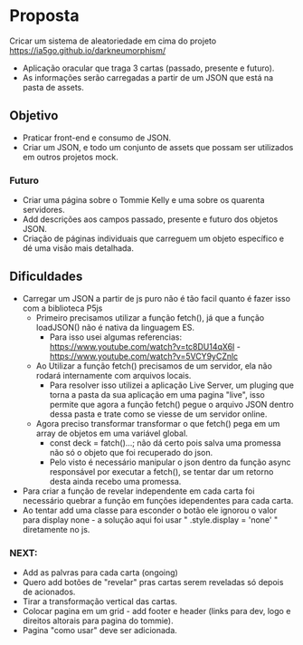 # Proposta

Cricar um sistema de aleatoriedade em cima do projeto https://ia5go.github.io/darkneumorphism/

- Aplicação oracular que traga 3 cartas (passado, presente e futuro).
- As informações serão carregadas a partir de um JSON que está na pasta de assets.

## Objetivo

- Praticar front-end e consumo de JSON.
- Criar um JSON, e todo um conjunto de assets que possam ser utilizados em outros projetos mock.

### Futuro

- Criar uma página sobre o Tommie Kelly e uma sobre os quarenta servidores.
- Add descrições aos campos passado, presente e futuro dos objetos JSON.
- Criação de páginas individuais que carreguem um objeto específico e dé uma visão mais detalhada.

## Dificuldades

- Carregar um JSON a partir de js puro não é tão facil quanto é fazer isso com a biblioteca P5js
  - Primeiro precisamos utilizar a função fetch(), já que a função loadJSON() não é nativa da linguagem ES.
    - Para isso usei algumas referencias: https://www.youtube.com/watch?v=tc8DU14qX6I - https://www.youtube.com/watch?v=5VCY9yCZnlc
  - Ao Utilizar a função fetch() precisamos de um servidor, ela não rodará internamente com arquivos locais.
    - Para resolver isso utilizei a aplicação Live Server, um pluging que torna a pasta da sua aplicação em uma pagina "live", isso permite que agora a função fetch() pegue o arquivo JSON dentro dessa pasta e trate como se viesse de um servidor online.
  - Agora preciso transformar transformar o que fetch() pega em um array de objetos em uma variável global.
    - const deck = fatch()...; não dá certo pois salva uma promessa não só o objeto que foi recuperado do json.
    - Pelo visto é necessário manipular o json dentro da função async responsável por executar a fetch(), se tentar dar um retorno desta ainda recebo uma promessa.
- Para criar a função de revelar independente em cada carta foi necessário quebrar a função em funções idependentes para cada carta.
- Ao tentar add uma classe para esconder o botão ele ignorou o valor para display none - a solução aqui foi usar " .style.display = 'none' " diretamente no js.

### NEXT:

- Add as palvras para cada carta (ongoing)
- Quero add botões de "revelar" pras cartas serem reveladas só depois de acionados.
- Tirar a transformação vertical das cartas.
- Colocar pagina em um grid - add footer e header (links para dev, logo e direitos altorais para pagina do tommie).
- Pagina "como usar" deve ser adicionada.
